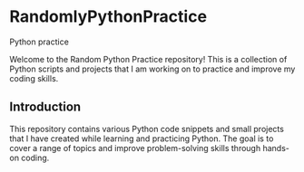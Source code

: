 # RandomlyPythonPractice
Python practice 

Welcome to the Random Python Practice repository! This is a collection of Python scripts and projects that I am working on to practice and improve my coding skills.

## Introduction

This repository contains various Python code snippets and small projects that I have created while learning and practicing Python. The goal is to cover a range of topics and improve problem-solving skills through hands-on coding.
